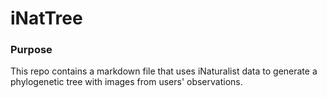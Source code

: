 # iNatTree

### Purpose ###
This repo contains a markdown file that uses iNaturalist data to generate a phylogenetic tree with images from users' observations.  

